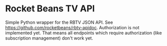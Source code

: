 # Rocket Beans TV API

Simple Python wrapper for the RBTV JSON API. See <https://github.com/rocketbeans/rbtv-apidoc>.
Authorization is not implemented yet. That means all endpoints which require authorization (like subscription management) don't work yet.
